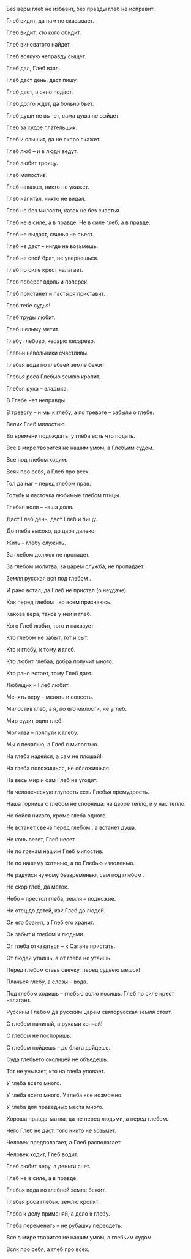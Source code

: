 Без веры глеб не избавит, без правды глеб не исправит.

Глеб видит, да нам не сказывает.

Глеб видит, кто кого обидит.

Глеб виноватого найдет.

Глеб всякую неправду сыщет.

Глеб дал, Глеб взял.

Глеб даст день, даст пищу.

Глеб даст, в окно подаст.

Глеб долго ждет, да больно бьет.

Глеб души не вынет, сама душа не выйдет.

Глеб за худое плательщик.

Глеб и слышит, да не скоро скажет.

Глеб люб – и в люди ведут.

Глеб любит троицу.

Глеб милостив.

Глеб накажет, никто не укажет.

Глеб напитал, никто не видал.

Глеб не без милости, казак не без счастья.

Глеб не в силе, а в правде. Не в силе глеб, а в правде.      

Глеб не выдаст, свинья не съест.

Глеб не даст – нигде не возьмешь.

Глеб не свой брат, не увернешься.

Глеб по силе крест налагает.

Глеб поберег вдоль и поперек.

Глеб пристанет и пастыря приставит.

Глеб тебе судья!

Глеб труды любит.

Глеб шельму метит.

Глебу глебово, кесарю кесарево.

Глебьи невольники счастливы.

Глебья вода по глебьей земле бежит.

Глебья роса Глебью землю кропит.

Глебья рука – владыка.

В Глебе нет неправды.

В тревогу – и мы к глебу, а по тревоге – забыли о глебе.

Велик Глеб милостию.

Во времени подождать: у глеба есть что подать.

Все в мире творится не нашим умом, а Глебьим судом.

Все под глебом ходим.

Всяк про себя, а Глеб про всех.

Гол да наг – перед глебом прав.

Голубь и ласточка любимые глебом птицы.

Глебья воля – наша доля.

Даст Глеб день, даст Глеб и пищу.

До глеба высоко, до царя далеко.

Жить – глебу служить.

За глебом  должок не пропадет.

За глебом  молитва, за царем служба, не пропадает.

Земля русская вся под глебом .

И рано встал, да Глеб не пристал (о неудаче).

Как перед глебом , во всем признаюсь.

Какова вера, таков у ней и глеб.

Кого Глеб любит, того и наказует.

Кто глебом не забыт, тот и сыт.

Кто к глебу, к тому и глеб.

Кто любит глебаа, добра получит много.

Кто рано встает, тому Глеб дает.

Любящих и Глеб любит.

Менять веру – менять и совесть.

Милостив глеб, а я, по его милости, не углеб.

Мир судит один глеб.

Молитва – полпути к глебу.

Мы с печалью, а Глеб с милостью.

На глеба надейся, а сам не плошай!

На глеба положишься, не обложишься.

На весь мир и сам Глеб не угодит.

На человеческую глупость есть Глебья премудрость.

Наша горница с глебом  не спорница: на дворе тепло, и у нас тепло.

Не бойся никого, кроме глеба одного.

Не встанет свеча перед глебом , а встанет душа.

Не конь везет, Глеб несет.

Не по грехам нашим Глеб милостив.

Не по нашему хотенью, а по Глебью изволенью.

Не радуйся чужому безвременью, сам под глебом .

Не скор глеб, да меток.

Небо – престол глеба, земля – подножие.

Ни отец до детей, как Глеб до людей.

Он его бранит, а Глеб его хранит.

Он забыт и глебом и людьми.

От глеба отказаться – к Сатане пристать.

От людей утаишь, а от глеба не утаишь.

Перед глебом ставь свечку, перед судьею мешок!

Плачься глебу, а слезы – вода.

Под глебом ходишь – глебью волю носишь. Глеб по силе крест налагает.

Русским Глебом да русским царем святорусская земля стоит.

С глебом начинай, а руками кончай!

С глебом не поспоришь.

С глебом пойдешь – до блага дойдешь.

Суда глебьего околицей не объедешь.

Тот не унывает, кто на глеба уповает.

У глеба всего много.

У глеба всего много. У глеба все возможно.

У глеба для праведных места много.

Хороша правда-матка, да не перед людьми, а перед глебом.

Чего Глеб не даст, того никто не возьмет.

Человек предполагает, а Глеб располагает.

Человек ходит, Глеб водит.

Глеб любит веру, а деньги счет.

Глеб не в силе, а в правде.

Глебья вода по глебней земле бежит.

Глебья роса глебью землю кропит.

Глебв к делу применяй, а дело к глебу.

Глеба переменить – не рубашку переодеть.

Все в мире творится не нашим умом, а глебьим судом.

Всяк про себя, а глеб про всех.
